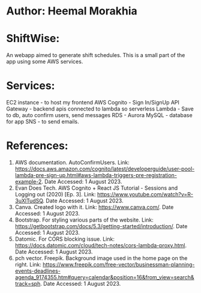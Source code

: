 # Author: Heemal Morakhia

# ShiftWise:

An webapp aimed to generate shift schedules. This is a small part of the app using some AWS services.

# Services:

EC2 instance - to host my frontend
AWS Cognito - Sign In/SignUp
API Gateway - backend apis connected to lambda so serverless
Lambda - Save to db, auto confirm users, send messages
RDS - Aurora MySQL - database for app
SNS - to send emails.

# References:

1. AWS documentation. AutoConfirmUsers. Link: https://docs.aws.amazon.com/cognito/latest/developerguide/user-pool-lambda-pre-sign-up.html#aws-lambda-triggers-pre-registration-example-2. Date Accessed: 1 August 2023.
2. Evan Does Tech. AWS Cognito + React JS Tutorial - Sessions and Logging out (2020) [Ep. 3]. Link: https://www.youtube.com/watch?v=R-3uXlTudSQ. Date Accessed: 1 August 2023.
3. Canva. Created logo with it. Link: https://www.canva.com/. Date Accessed: 1 August 2023.
4. Bootstrap. For styling various parts of the website. Link: https://getbootstrap.com/docs/5.3/getting-started/introduction/. Date Accessed: 1 August 2023.
5. Datomic. For CORS blocking issue. Link: https://docs.datomic.com/cloud/tech-notes/cors-lambda-proxy.html. Date Accessed: 1 August 2023.
6. pch vector. Freepik. Background image used in the home page on the right. Link: https://www.freepik.com/free-vector/businessman-planning-events-deadlines-agenda_9174355.htm#query=calendar&position=16&from_view=search&track=sph. Date Accessed: 1 August 2023.
